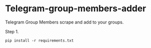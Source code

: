 # Telegram-group-members-adder
Telegram Group Members scrape and add to your groups.

Step 1.
```
pip install -r requirements.txt
```
